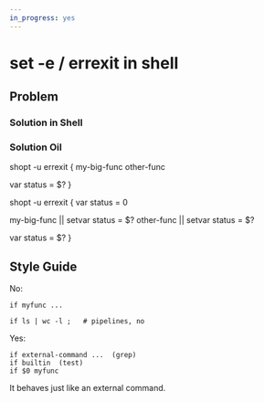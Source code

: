 ```yaml
---
in_progress: yes
---
```


set -e / errexit in shell
=========================

<div id="toc">
</div>

<!-- TODO: copy section from OSH manual -->

## Problem

### Solution in Shell


### Solution Oil


shopt -u errexit {
  my-big-func 
  other-func

  var status = $?
}


shopt -u errexit {
  var status = 0 

  my-big-func || setvar status = $?
  other-func || setvar status = $?

  var status = $?
}

## Style Guide

No:

    if myfunc ...

    if ls | wc -l ;   # pipelines, no


Yes:

    if external-command ...  (grep)
    if builtin  (test)
    if $0 myfunc


It behaves just like an external command.


